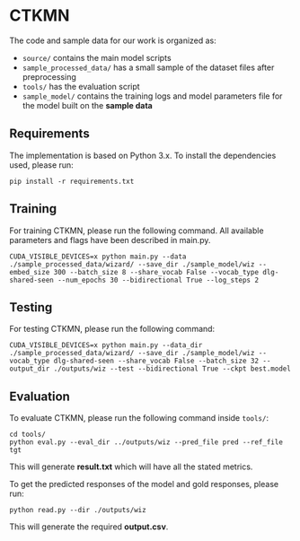 # CTKMN
The code and sample data for our work is organized as:
- ```source/``` contains the main model scripts
- ```sample_processed_data/``` has a small sample of the dataset files after preprocessing
- ```tools/``` has the evaluation script
- ```sample_model/``` contains the training logs and model parameters file for the model built on the **sample data**

## Requirements
The implementation is based on Python 3.x. To install the dependencies used, please run:
```
pip install -r requirements.txt
```

## Training
For training CTKMN, please run the following command. All available parameters and flags have been described in main.py.
```
CUDA_VISIBLE_DEVICES=x python main.py --data ./sample_processed_data/wizard/ --save_dir ./sample_model/wiz --embed_size 300 --batch_size 8 --share_vocab False --vocab_type dlg-shared-seen --num_epochs 30 --bidirectional True --log_steps 2
```

## Testing
For testing CTKMN, please run the following command:
```
CUDA_VISIBLE_DEVICES=x python main.py --data_dir ./sample_processed_data/wizard/ --save_dir ./sample_model/wiz --vocab_type dlg-shared-seen --share_vocab False --batch_size 32 --output_dir ./outputs/wiz --test --bidirectional True --ckpt best.model
```

## Evaluation
To evaluate CTKMN, please run the following command inside ```tools/```:
```
cd tools/
python eval.py --eval_dir ../outputs/wiz --pred_file pred --ref_file tgt
```
This will generate **result.txt** which will have all the stated metrics.

To get the predicted responses of the model and gold responses, please run:
```
python read.py --dir ./outputs/wiz
```
This will generate the required **output.csv**.